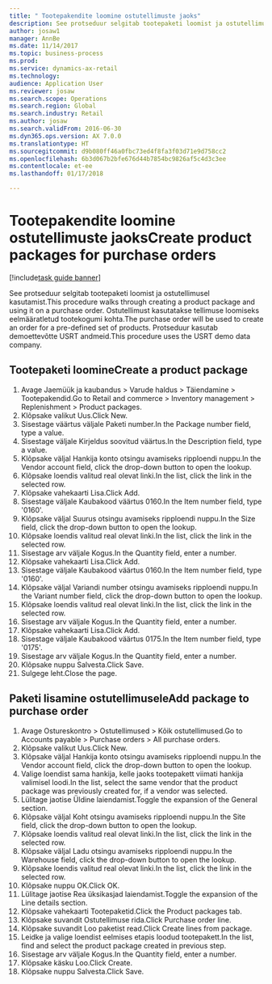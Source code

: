 ```yaml
--- 
title: " Tootepakendite loomine ostutellimuste jaoks"
description: See protseduur selgitab tootepaketi loomist ja ostutellimusel kasutamist.
author: josaw1
manager: AnnBe
ms.date: 11/14/2017
ms.topic: business-process
ms.prod: 
ms.service: dynamics-ax-retail
ms.technology: 
audience: Application User
ms.reviewer: josaw
ms.search.scope: Operations
ms.search.region: Global
ms.search.industry: Retail
ms.author: josaw
ms.search.validFrom: 2016-06-30
ms.dyn365.ops.version: AX 7.0.0
ms.translationtype: HT
ms.sourcegitcommit: d9b080ff46a0fbc73ed4f8fa3f03d71e9d758cc2
ms.openlocfilehash: 6b3d067b2bfe676d44b7854bc9826af5c4d3c3ee
ms.contentlocale: et-ee
ms.lasthandoff: 01/17/2018

---
```

# <a name="create-product-packages-for-purchase-orders"></a><span data-ttu-id="5ae8f-103"> Tootepakendite loomine ostutellimuste jaoks</span><span class="sxs-lookup"><span data-stu-id="5ae8f-103">Create product packages for purchase orders</span></span>

[!include[task guide banner](../includes/task-guide-banner.md)]

<span data-ttu-id="5ae8f-104">See protseduur selgitab tootepaketi loomist ja ostutellimusel kasutamist.</span><span class="sxs-lookup"><span data-stu-id="5ae8f-104">This procedure walks through creating a product package and using it on a purchase order.</span></span> <span data-ttu-id="5ae8f-105">Ostutellimust kasutatakse tellimuse loomiseks eelmääratletud tootekogumi kohta.</span><span class="sxs-lookup"><span data-stu-id="5ae8f-105">The purchase order will be used to create an order for a pre-defined set of products.</span></span> <span data-ttu-id="5ae8f-106">Protseduur kasutab demoettevõtte USRT andmeid.</span><span class="sxs-lookup"><span data-stu-id="5ae8f-106">This procedure uses the USRT demo data company.</span></span>


## <a name="create-a-product-package"></a><span data-ttu-id="5ae8f-107">Tootepaketi loomine</span><span class="sxs-lookup"><span data-stu-id="5ae8f-107">Create a product package</span></span>
1. <span data-ttu-id="5ae8f-108">Avage Jaemüük ja kaubandus > Varude haldus > Täiendamine > Tootepakendid.</span><span class="sxs-lookup"><span data-stu-id="5ae8f-108">Go to Retail and commerce > Inventory management > Replenishment > Product packages.</span></span>
2. <span data-ttu-id="5ae8f-109">Klõpsake valikut Uus.</span><span class="sxs-lookup"><span data-stu-id="5ae8f-109">Click New.</span></span>
3. <span data-ttu-id="5ae8f-110">Sisestage väärtus väljale Paketi number.</span><span class="sxs-lookup"><span data-stu-id="5ae8f-110">In the Package number field, type a value.</span></span>
4. <span data-ttu-id="5ae8f-111">Sisestage väljale Kirjeldus soovitud väärtus.</span><span class="sxs-lookup"><span data-stu-id="5ae8f-111">In the Description field, type a value.</span></span>
5. <span data-ttu-id="5ae8f-112">Klõpsake väljal Hankija konto otsingu avamiseks ripploendi nuppu.</span><span class="sxs-lookup"><span data-stu-id="5ae8f-112">In the Vendor account field, click the drop-down button to open the lookup.</span></span>
6. <span data-ttu-id="5ae8f-113">Klõpsake loendis valitud real olevat linki.</span><span class="sxs-lookup"><span data-stu-id="5ae8f-113">In the list, click the link in the selected row.</span></span>
7. <span data-ttu-id="5ae8f-114">Klõpsake vahekaarti Lisa.</span><span class="sxs-lookup"><span data-stu-id="5ae8f-114">Click Add.</span></span>
8. <span data-ttu-id="5ae8f-115">Sisestage väljale Kaubakood väärtus 0160.</span><span class="sxs-lookup"><span data-stu-id="5ae8f-115">In the Item number field, type '0160'.</span></span>
9. <span data-ttu-id="5ae8f-116">Klõpsake väljal Suurus otsingu avamiseks ripploendi nuppu.</span><span class="sxs-lookup"><span data-stu-id="5ae8f-116">In the Size field, click the drop-down button to open the lookup.</span></span>
10. <span data-ttu-id="5ae8f-117">Klõpsake loendis valitud real olevat linki.</span><span class="sxs-lookup"><span data-stu-id="5ae8f-117">In the list, click the link in the selected row.</span></span>
11. <span data-ttu-id="5ae8f-118">Sisestage arv väljale Kogus.</span><span class="sxs-lookup"><span data-stu-id="5ae8f-118">In the Quantity field, enter a number.</span></span>
12. <span data-ttu-id="5ae8f-119">Klõpsake vahekaarti Lisa.</span><span class="sxs-lookup"><span data-stu-id="5ae8f-119">Click Add.</span></span>
13. <span data-ttu-id="5ae8f-120">Sisestage väljale Kaubakood väärtus 0160.</span><span class="sxs-lookup"><span data-stu-id="5ae8f-120">In the Item number field, type '0160'.</span></span>
14. <span data-ttu-id="5ae8f-121">Klõpsake väljal Variandi number otsingu avamiseks ripploendi nuppu.</span><span class="sxs-lookup"><span data-stu-id="5ae8f-121">In the Variant number field, click the drop-down button to open the lookup.</span></span>
15. <span data-ttu-id="5ae8f-122">Klõpsake loendis valitud real olevat linki.</span><span class="sxs-lookup"><span data-stu-id="5ae8f-122">In the list, click the link in the selected row.</span></span>
16. <span data-ttu-id="5ae8f-123">Sisestage arv väljale Kogus.</span><span class="sxs-lookup"><span data-stu-id="5ae8f-123">In the Quantity field, enter a number.</span></span>
17. <span data-ttu-id="5ae8f-124">Klõpsake vahekaarti Lisa.</span><span class="sxs-lookup"><span data-stu-id="5ae8f-124">Click Add.</span></span>
18. <span data-ttu-id="5ae8f-125">Sisestage väljale Kaubakood väärtus 0175.</span><span class="sxs-lookup"><span data-stu-id="5ae8f-125">In the Item number field, type '0175'.</span></span>
19. <span data-ttu-id="5ae8f-126">Sisestage arv väljale Kogus.</span><span class="sxs-lookup"><span data-stu-id="5ae8f-126">In the Quantity field, enter a number.</span></span>
20. <span data-ttu-id="5ae8f-127">Klõpsake nuppu Salvesta.</span><span class="sxs-lookup"><span data-stu-id="5ae8f-127">Click Save.</span></span>
21. <span data-ttu-id="5ae8f-128">Sulgege leht.</span><span class="sxs-lookup"><span data-stu-id="5ae8f-128">Close the page.</span></span>

## <a name="add-package-to-purchase-order"></a><span data-ttu-id="5ae8f-129">Paketi lisamine ostutellimusele</span><span class="sxs-lookup"><span data-stu-id="5ae8f-129">Add package to purchase order</span></span>
1. <span data-ttu-id="5ae8f-130">Avage Ostureskontro > Ostutellimused > Kõik ostutellimused.</span><span class="sxs-lookup"><span data-stu-id="5ae8f-130">Go to Accounts payable > Purchase orders > All purchase orders.</span></span>
2. <span data-ttu-id="5ae8f-131">Klõpsake valikut Uus.</span><span class="sxs-lookup"><span data-stu-id="5ae8f-131">Click New.</span></span>
3. <span data-ttu-id="5ae8f-132">Klõpsake väljal Hankija konto otsingu avamiseks ripploendi nuppu.</span><span class="sxs-lookup"><span data-stu-id="5ae8f-132">In the Vendor account field, click the drop-down button to open the lookup.</span></span>
4. <span data-ttu-id="5ae8f-133">Valige loendist sama hankija, kelle jaoks tootepakett viimati hankija valimisel loodi.</span><span class="sxs-lookup"><span data-stu-id="5ae8f-133">In the list, select the same vendor that the product package was previously created for, if a vendor was selected.</span></span>
5. <span data-ttu-id="5ae8f-134">Lülitage jaotise Üldine laiendamist.</span><span class="sxs-lookup"><span data-stu-id="5ae8f-134">Toggle the expansion of the General section.</span></span>
6. <span data-ttu-id="5ae8f-135">Klõpsake väljal Koht otsingu avamiseks ripploendi nuppu.</span><span class="sxs-lookup"><span data-stu-id="5ae8f-135">In the Site field, click the drop-down button to open the lookup.</span></span>
7. <span data-ttu-id="5ae8f-136">Klõpsake loendis valitud real olevat linki.</span><span class="sxs-lookup"><span data-stu-id="5ae8f-136">In the list, click the link in the selected row.</span></span>
8. <span data-ttu-id="5ae8f-137">Klõpsake väljal Ladu otsingu avamiseks ripploendi nuppu.</span><span class="sxs-lookup"><span data-stu-id="5ae8f-137">In the Warehouse field, click the drop-down button to open the lookup.</span></span>
9. <span data-ttu-id="5ae8f-138">Klõpsake loendis valitud real olevat linki.</span><span class="sxs-lookup"><span data-stu-id="5ae8f-138">In the list, click the link in the selected row.</span></span>
10. <span data-ttu-id="5ae8f-139">Klõpsake nuppu OK.</span><span class="sxs-lookup"><span data-stu-id="5ae8f-139">Click OK.</span></span>
11. <span data-ttu-id="5ae8f-140">Lülitage jaotise Rea üksikasjad laiendamist.</span><span class="sxs-lookup"><span data-stu-id="5ae8f-140">Toggle the expansion of the Line details section.</span></span>
12. <span data-ttu-id="5ae8f-141">Klõpsake vahekaarti Tootepaketid.</span><span class="sxs-lookup"><span data-stu-id="5ae8f-141">Click the Product packages tab.</span></span>
13. <span data-ttu-id="5ae8f-142">Klõpsake suvandit Ostutellimuse rida.</span><span class="sxs-lookup"><span data-stu-id="5ae8f-142">Click Purchase order line.</span></span>
14. <span data-ttu-id="5ae8f-143">Klõpsake suvandit Loo paketist read.</span><span class="sxs-lookup"><span data-stu-id="5ae8f-143">Click Create lines from package.</span></span>
15. <span data-ttu-id="5ae8f-144">Leidke ja valige loendist eelmises etapis loodud tootepakett.</span><span class="sxs-lookup"><span data-stu-id="5ae8f-144">In the list, find and select the product package created in previous step.</span></span>
16. <span data-ttu-id="5ae8f-145">Sisestage arv väljale Kogus.</span><span class="sxs-lookup"><span data-stu-id="5ae8f-145">In the Quantity field, enter a number.</span></span>
17. <span data-ttu-id="5ae8f-146">Klõpsake käsku Loo.</span><span class="sxs-lookup"><span data-stu-id="5ae8f-146">Click Create.</span></span>
18. <span data-ttu-id="5ae8f-147">Klõpsake nuppu Salvesta.</span><span class="sxs-lookup"><span data-stu-id="5ae8f-147">Click Save.</span></span>


